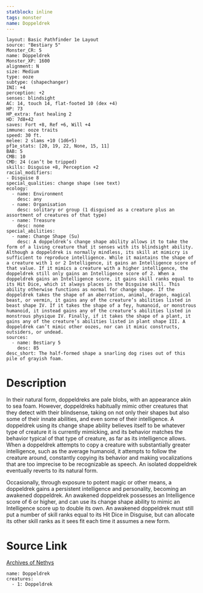 ```yaml
---
statblock: inline
tags: monster
name: Doppeldrek
---
```

```statblock
layout: Basic Pathfinder 1e Layout
source: "Bestiary 5"
Monster_CR: 5
name: Doppeldrek
Monster_XP: 1600
alignment: N
size: Medium
type: ooze
subtype: (shapechanger)
INI: +4
perception: +2
senses: blindsight
AC: 14, touch 14, flat-footed 10 (dex +4)
HP: 73
HP_extra: fast healing 2
HD: 7d8+42
saves: Fort +8, Ref +6, Will +4
immune: ooze traits
speed: 30 ft.
melee: 2 slams +10 (1d6+5)
pf1e_stats: [20, 19, 22, None, 15, 11]
BAB: 5
CMB: 10
CMD: 24 (can’t be tripped)
skills: Disguise +8, Perception +2
racial_modifiers:
- Disguise 8
special_qualities: change shape (see text)
ecology:
  - name: Environment
    desc: any
  - name: Organisation
    desc: solitary or group (1 disguised as a creature plus an assortment of creatures of that type)
  - name: Treasure
    desc: none
special_abilities:
  - name: Change Shape (Su)
    desc: A doppeldrek’s change shape ability allows it to take the form of a living creature that it senses with its blindsight ability. Although a doppeldrek is normally mindless, its skill at mimicry is sufficient to reproduce intelligence. While it maintains the shape of a creature with 1 or 2 Intelligence, it gains an Intelligence score of that value. If it mimics a creature with a higher intelligence, the doppeldrek still only gains an Intelligence score of 2. When a doppeldrek gains an Intelligence score, it gains skill ranks equal to its Hit Dice, which it always places in the Disguise skill. This ability otherwise functions as normal for change shape. If the doppeldrek takes the shape of an aberration, animal, dragon, magical beast, or vermin, it gains any of the creature’s abilities listed in beast shape IV. If it takes the shape of a fey, humanoid, or monstrous humanoid, it instead gains any of the creature’s abilities listed in monstrous physique IV. Finally, if it takes the shape of a plant, it gains any of the creature’s abilities listed in plant shape III. A doppeldrek can’t mimic other oozes, nor can it mimic constructs, outsiders, or undead.
sources:
  - name: Bestiary 5
    desc: 85
desc_short: The half-formed shape a snarling dog rises out of this pile of grayish foam.
```
# Description
In their natural form, doppeldreks are pale blobs, with an appearance akin to sea foam. However, doppeldreks habitually mimic other creatures that they detect with their blindsense, taking on not only their shapes but also some of their innate abilities, and even some of their intelligence. A doppeldrek using its change shape ability believes itself to be whatever type of creature it is currently mimicking, and its behavior matches the behavior typical of that type of creature, as far as its intelligence allows. When a doppeldrek attempts to copy a creature with substantially greater intelligence, such as the average humanoid, it attempts to follow the creature around, constantly copying its behavior and making vocalizations that are too imprecise to be recognizable as speech. An isolated doppeldrek eventually reverts to its natural form.

Occasionally, through exposure to potent magic or other means, a doppeldrek gains a persistent intelligence and personality, becoming an awakened doppeldrek. An awakened doppeldrek possesses an Intelligence score of 6 or higher, and can use its change shape ability to mimic an Intelligence score up to double its own. An awakened doppeldrek must still put a number of skill ranks equal to its Hit Dice in Disguise, but can allocate its other skill ranks as it sees fit each time it assumes a new form.
# Source Link
[Archives of Nethys](https://aonprd.com/MonsterDisplay.aspx?ItemName=Doppeldrek)
```encounter-table
name: Doppeldrek
creatures:
  - 1: Doppeldrek
```
